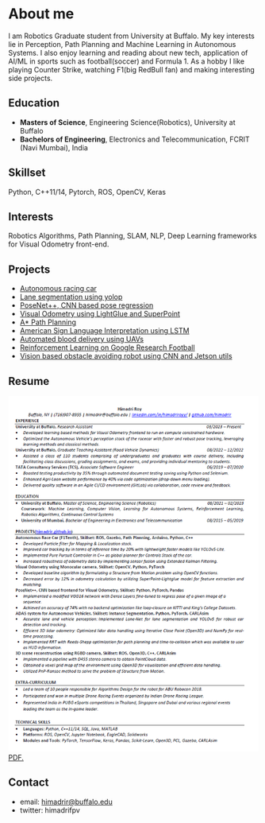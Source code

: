 # About me #
I am Robotics Graduate student from University at Buffalo. My key interests lie in Perception, Path Planning and Machine Learning in Autonomous Systems. I also enjoy learning and reading about new tech, application of AI/ML in sports such as football(soccer) and Formula 1. As a hobby I like playing Counter Strike, watching F1(big RedBull fan) and making interesting side projects.

## Education ##
- **Masters of Science**, Engineering Science(Robotics), University at Buffalo
- **Bachelors of Engineering**, Electronics and Telecommunication, FCRIT (Navi Mumbai), India

## Skillset ##
Python, C++11/14, Pytorch, ROS, OpenCV, Keras

## Interests ##
Robotics Algorithms, Path Planning, SLAM, NLP, Deep Learning frameworks for Visual Odometry front-end.

## Projects ##

- [Autonomous racing car](https://github.com/himadrir/self-driving-car)
- [Lane segmentation using yolop](https://github.com/himadrir/yolop_lane_segmentation)
- [PoseNet++, CNN based pose regression](https://github.com/himadrir/posenet)
- [Visual Odometry using LightGlue and SuperPoint](https://github.com/himadrir/vo_lightglue)
- [A* Path Planning](https://github.com/himadrir/a_star_cpp)
- [American Sign Language Interpretation using LSTM](https://github.com/himadrir/sign-language-LSTM)
- [Automated blood delivery using UAVs](https://github.com/himadrir/uav-autonomous-navigation)
- [Reinforcement Learning on Google Research Football](https://github.com/himadrir/grf-test-algorithms)
- [Vision based obstacle avoiding robot using CNN and Jetson utils](https://github.com/himadrir/obstacle-avoidance-jetbot)

## Resume ##
![resume](assets/cvss.png)
<a href="himadrir.github.io/assets/cv.pdf" target="_blank">PDF.</a>

## Contact ##
- email: himadrir@buffalo.edu
- twitter: himadrifpv


